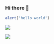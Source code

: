 ### Hi there 👋

```js
alert('hello world')
```
[![](https://github-readme-stats.vercel.app/api?username=imgss&theme=radical)](https://github.com/anuraghazra/github-readme-stats)

![](https://komarev.com/ghpvc/?username=imgss)

<!--
**imgss/imgss** is a ✨ _special_ ✨ repository because its `README.md` (this file) appears on your GitHub profile.
Here are some ideas to get you started:

- 🔭 I’m currently working on ...
- 🌱 I’m currently learning ...
- 👯 I’m looking to collaborate on ...
- 🤔 I’m looking for help with ...
- 💬 Ask me about ...
- 📫 How to reach me: ...
- 😄 Pronouns: ...
- ⚡ Fun fact: ...
-->

